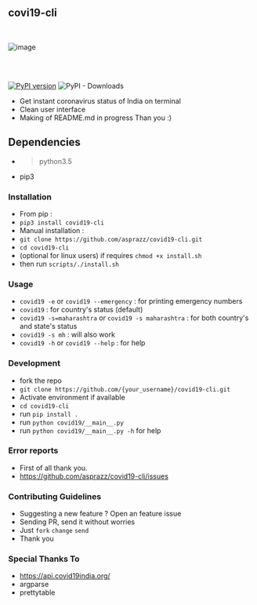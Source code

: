 ## covi19-cli
<br/>

![image](https://github.com/asprazz/covid19-cli/blob/master/screenshots/screenshot1.png)

<br/>
<br/>

[![PyPI version](https://badge.fury.io/py/covid19-cli.svg)](https://badge.fury.io/py/covid19-cli)
![PyPI - Downloads](https://img.shields.io/pypi/dm/covid19-cli)

- Get instant coronavirus status of India on terminal
- Clean user interface
- Making of README.md in progress Than you :)

## Dependencies
- >python3.5
- pip3

### Installation
- From pip :
- `pip3 install covid19-cli`
- Manual installation :
- `git clone https://github.com/asprazz/covid19-cli.git`
- `cd covid19-cli`
- (optional for linux users) if requires `chmod +x install.sh`
- then run `scripts/./install.sh`


### Usage
- `covid19 -e` or `covid19 --emergency` : for printing emergency numbers
- `covid19` : for country's status (default)
- `covid19 -s=maharashtra` or `covid19 -s maharashtra` : for both country's and state's status
- `covid19 -s mh` : will also work
- `covid19 -h` or `covid19 --help` : for help


### Development
- fork the repo
- `git clone https://github.com/{your_username}/covid19-cli.git`
- Activate environment if available
- `cd covid19-cli`
- run `pip install .`
- run `python covid19/__main__.py`
- run `python covid19/__main__.py -h` for help




### Error reports
- First of all thank you.
- https://github.com/asprazz/covid19-cli/issues

### Contributing Guidelines
- Suggesting a new feature ? Open an feature issue
- Sending PR, send it without worries
- Just `fork` `change` `send`
- Thank you

### Special Thanks To
- https://api.covid19india.org/
- argparse
- prettytable
